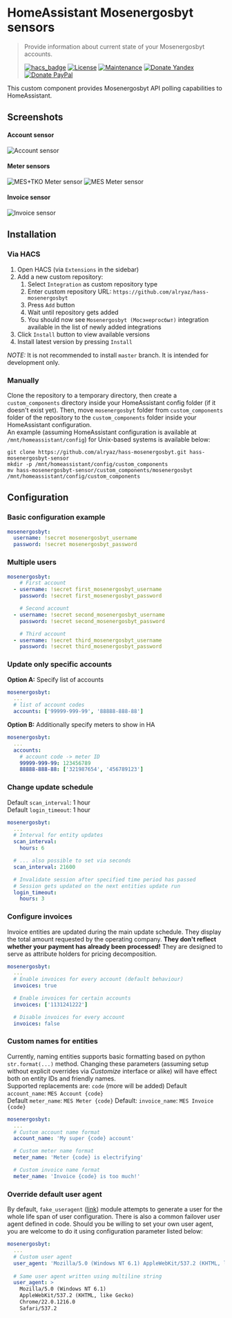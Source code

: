 # HomeAssistant Mosenergosbyt sensors
> Provide information about current state of your Mosenergosbyt accounts.
>
>[![hacs_badge](https://img.shields.io/badge/HACS-Custom-orange.svg)](https://github.com/custom-components/hacs)
>[![License](https://img.shields.io/badge/License-MIT-yellow.svg)](https://opensource.org/licenses/MIT)
>[![Maintenance](https://img.shields.io/badge/Maintained%3F-yes-green.svg)](https://github.com/alryaz/hass-hekr-component/graphs/commit-activity)
>[![Donate Yandex](https://img.shields.io/badge/Donate-Yandex-red.svg)](https://money.yandex.ru/to/410012369233217)
>[![Donate PayPal](https://img.shields.io/badge/Donate-Paypal-blueviolet.svg)](https://www.paypal.me/alryaz)

This custom component provides Mosenergosbyt API polling capabilities to HomeAssistant.

## Screenshots
#### Account sensor
![Account sensor](https://raw.githubusercontent.com/alryaz/hass-mosenergosbyt/master/images/account.png)

#### Meter sensors
![MES+TKO Meter sensor](https://raw.githubusercontent.com/alryaz/hass-mosenergosbyt/master/images/meter_tko.png)
![MES Meter sensor](https://raw.githubusercontent.com/alryaz/hass-mosenergosbyt/master/images/meter.png)

#### Invoice sensor
![Invoice sensor](https://raw.githubusercontent.com/alryaz/hass-mosenergosbyt/master/images/account.png)


## Installation
### Via HACS
1. Open HACS (via `Extensions` in the sidebar)
1. Add a new custom repository:
   1. Select `Integration` as custom repository type
   1. Enter custom repository URL: `https://github.com/alryaz/hass-mosenergosbyt`
   1. Press `Add` button
   1. Wait until repository gets added 
   1. You should now see `Mosenergosbyt (Мосэнергосбыт)` integration available in the list of newly added integrations
1. Click `Install` button to view available versions
1. Install latest version by pressing `Install`

_NOTE:_ It is not recommended to install `master` branch. It is intended for development only. 

### Manually
Clone the repository to a temporary directory, then create a `custom_components` directory inside your HomeAssistant
config folder (if it doesn't exist yet). Then, move `mosenergosbyt` folder from `custom_components` folder of
the repository to the `custom_components` folder inside your HomeAssistant configuration.  
An example (assuming HomeAssistant configuration is available at `/mnt/homeassistant/config`) for Unix-based
systems is available below:
```
git clone https://github.com/alryaz/hass-mosenergosbyt.git hass-mosenergosbyt-sensor
mkdir -p /mnt/homeassistant/config/custom_components
mv hass-mosenergosbyt-sensor/custom_components/mosenergosbyt /mnt/homeassistant/config/custom_components
```

## Configuration
### Basic configuration example
```yaml
mosenergosbyt:
  username: !secret mosenergosbyt_username
  password: !secret mosenergosbyt_password
```

### Multiple users
```yaml
mosenergosbyt:
    # First account
  - username: !secret first_mosenergosbyt_username
    password: !secret first_mosenergosbyt_password

    # Second account
  - username: !secret second_mosenergosbyt_username
    password: !secret second_mosenergosbyt_password

    # Third account
  - username: !secret third_mosenergosbyt_username
    password: !secret third_mosenergosbyt_password 
```

### Update only specific accounts
**Option A:** Specify list of accounts
```yaml
mosenergosbyt:
  ...
  # list of account codes
  accounts: ['99999-999-99', '88888-888-88']
```
**Option B:** Additionally specify meters to show in HA
```yaml
mosenergosbyt:
  ...
  accounts:
    # account code -> meter ID
    99999-999-99: 123456789
    88888-888-88: ['321987654', '456789123']
```

### Change update schedule
Default `scan_interval`: 1 hour  
Default `login_timeout`: 1 hour
```yaml
mosenergosbyt:
  ...
  # Interval for entity updates
  scan_interval:
    hours: 6

  # ... also possible to set via seconds
  scan_interval: 21600

  # Invalidate session after specified time period has passed
  # Session gets updated on the next entities update run 
  login_timeout:
    hours: 3
```

### Configure invoices
Invoice entities are updated during the main update schedule. They display the total amount
requested by the operating company. **They don't reflect whether your payment has already
been processed!** They are designed to serve as attribute holders for pricing decomposition.
```yaml
mosenergosbyt:
  ...
  # Enable invoices for every account (default behaviour)
  invoices: true

  # Enable invoices for certain accounts
  invoices: ['1131241222']

  # Disable invoices for every account
  invoices: false
```

### Custom names for entities
Currently, naming entities supports basic formatting based on python `str.format(...)` method. Changing
these parameters (assuming setup without explicit overrides via *Customize* interface or alike) will have effect both on entity IDs and friendly names.  
Supported replacements are: `code` (more will be added)
Default `account_name`: `MES Account {code}`  
Default `meter_name`: `MES Meter {code}`
Default: `invoice_name`: `MES Invoice {code}`
```yaml
mosenergosbyt:
  ...
  # Custom account name format
  account_name: 'My super {code} account' 

  # Custom meter name format
  meter_name: 'Meter {code} is electrifying'

  # Custom invoice name format
  meter_name: 'Invoice {code} is too much!'
```

### Override default user agent
By default, `fake_useragent` ([link](https://pypi.org/project/fake-useragent/)) module attempts to generate a user
for the whole life span of user configuration. There is also a common failover user agent defined in code.
Should you be willing to set your own user agent, you are welcome to do it using configuration parameter
listed below:
```yaml
mosenergosbyt:
  ...
  # Custom user agent
  user_agent: 'Mozilla/5.0 (Windows NT 6.1) AppleWebKit/537.2 (KHTML, like Gecko) Chrome/22.0.1216.0 Safari/537.2'
  
  # Same user agent written using multiline string
  user_agent: >
    Mozilla/5.0 (Windows NT 6.1)
    AppleWebKit/537.2 (KHTML, like Gecko)
    Chrome/22.0.1216.0
    Safari/537.2
```